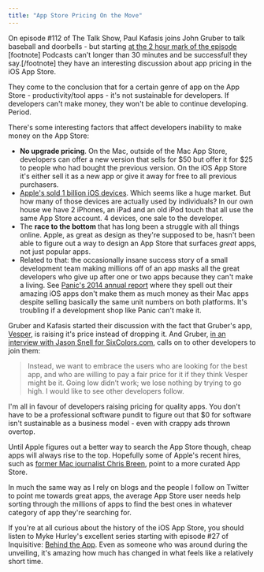 ```yaml
---
title: "App Store Pricing On the Move"
---
```

<p>On episode #112 of The Talk Show, Paul Kafasis joins John Gruber to talk baseball and doorbells - but starting <a href="http://pca.st/nRC9">at the 2 hour mark of the episode</a> [footnote] Podcasts can't longer than 30 minutes and be successful! they say.[/footnote] they have an interesting discussion about app pricing in the iOS App Store.</p>
<p>They come to the conclusion that for a certain genre of app on the App Store - productivity/tool apps - it's not sustainable for developers. If developers can't make money, they won't be able to continue developing. Period.</p>
<p>There's some interesting factors that affect developers inability to make money on the App Store:</p>
<ul>
<li><strong>No upgrade pricing</strong>. On the Mac, outside of the Mac App Store, developers can offer a new version that sells for $50 but offer it for $25 to people who had bought the previous version. On the iOS App Store it's either sell it as a new app or give it away for free to all previous purchasers.</li>
<li><a href="http://9to5mac.com/2015/01/27/apple-announces-1-billion-ios-devices-sold/">Apple's sold 1 billion iOS devices</a>. Which seems like a huge market. But how many of those devices are actually used by individuals? In our own house we have 2 iPhones, an iPad and an old iPod touch that all use the same App Store account. 4 devices, one sale to the developer.</li>
<li>The <strong>race to the bottom</strong> that has long been a struggle with all things online. Apple, as great as design as they're supposed to be, hasn't been able to figure out a way to design an App Store that surfaces <em>great</em> apps, not just popular apps.</li>
<li>Related to that: the occasionally insane success story of a small development team making millions off of an app masks all the great developers who give up after one or two apps because they can't make a living. See <a href="http://www.panic.com/blog/the-2014-panic-report/">Panic's 2014 annual report</a> where they spell out their amazing iOS apps don't make them as much money as their Mac apps despite selling basically the same unit numbers on both platforms. It's troubling if a development shop like Panic can't make it.</li>
</ul>
<p>Gruber and Kafasis started their discussion with the fact that Gruber's app, <a href="http://vesperapp.co">Vesper</a>, is raising it's price instead of dropping it. And Gruber, <a href="http://sixcolors.com/link/2015/03/vesper-updated-for-ipad-with-a-higher-price/">in an interview with Jason Snell for SixColors.com</a>, calls on to other developers to join them:</p>
<blockquote><p>
  Instead, we want to embrace the users who are looking for the best app, and who are willing to pay a fair price for it if they think Vesper might be it. Going low didn’t work; we lose nothing by trying to go high. I would like to see other developers follow.
</p></blockquote>
<p>I'm all in favour of developers raising pricing for quality apps. You don't have to be a professional software pundit to figure out that $0 for software isn't sustainable as a business model - even with crappy ads thrown overtop.</p>
<p>Until Apple figures out a better way to search the App Store though, cheap apps will always rise to the top. Hopefully some of Apple's recent hires, such as <a href="http://chrisbreen.com/words/2015/2/17/time-to-do-something-else">former Mac journalist Chris Breen</a>, point to a more curated App Store.</p>
<p>In much the same way as I rely on blogs and the people I follow on Twitter to point me towards great apps, the average App Store user needs help sorting through the millions of apps to find the best ones in whatever category of app they're searching for.</p>
<p>If you're at all curious about the history of the iOS App Store, you should listen to Myke Hurley's excellent series starting with episode #27 of Inquisitive: <a href="http://www.relay.fm/inquisitive/27">Behind the App</a>. Even as someone who was around during the unveiling, it's amazing how much has changed in what feels like a relatively short time.</p>

